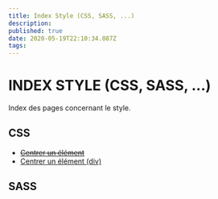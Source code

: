 ```yaml
---
title: Index Style (CSS, SASS, ...)
description: 
published: true
date: 2020-05-19T22:10:34.087Z
tags: 
---
```


# INDEX STYLE (CSS, SASS, ...)

Index des pages concernant le style.

## CSS
* ~~[Centrer un élément](/style/centrer_element)~~
* [Centrer un élément (div)](/style/centrer_div)

## SASS